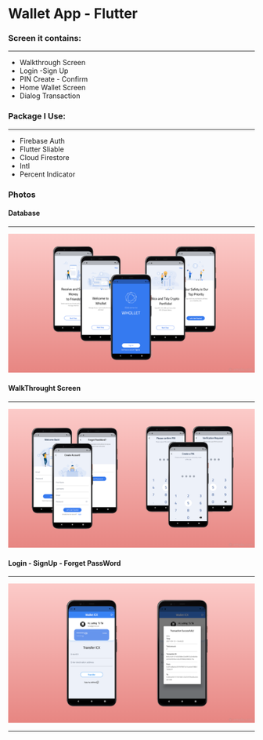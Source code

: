 <h1>
        Wallet App - Flutter
    </h1>
     <h3>
        Screen it contains:
    </h3>
    <hr>
    <ul>
        <li>
            Walkthrough Screen
        </li>
        <li>
            Login -Sign Up
        </li>
        <li>
            PIN Create - Confirm
        </li>
        <li>
            Home Wallet Screen
        </li>
        <li>
            Dialog Transaction
        </li>
    </ul>
     <h3>
        Package I Use:
    </h3>
    <hr>
    <ul>
        <li>
            Firebase Auth
        </li>
        <li>
            Flutter Sliable
        </li>
        <li>
            Cloud Firestore
        </li>
        <li>
            Intl
        </li>
        <li>
            Percent Indicator
        </li>
    </ul>
    <h3> Photos </h3>
    <h4> Database </h4>
    <hr>
    <img src="https://raw.githubusercontent.com/tuutaii/Wallet/main/P1.png" alt="">
    <h4> WalkThrought Screen </h4>
    <hr>
    <img src="https://raw.githubusercontent.com/tuutaii/Wallet/main/P2.png" alt="">
    <h4> Login - SignUp - Forget PassWord</h4>
    <hr>
    <img src="https://raw.githubusercontent.com/tuutaii/Wallet/main/P3.png" alt="">
    <hr>
   